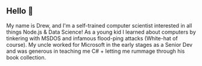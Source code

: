 ## Hello 👋

My name is Drew, and I'm a self-trained computer scientist interested in all things Node.js & Data Science! As a young kid I learned about computers by tinkering with MSDOS and infamous flood-ping attacks (White-hat of course). My uncle worked for Microsoft in the early stages as a Senior Dev and was generous in teaching me C# + letting me rummage through his book collection.




